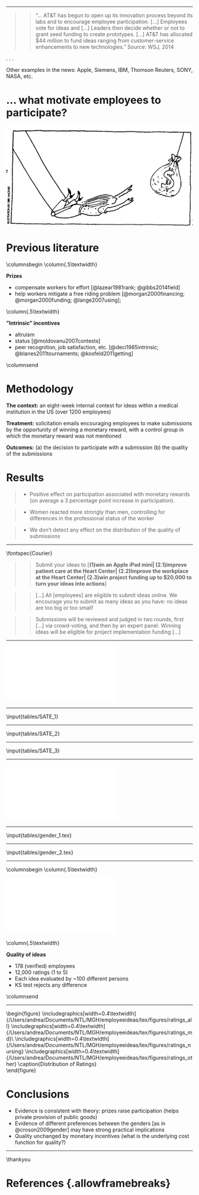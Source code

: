 
---------------

>> “... AT&T has begun to open up its innovation process beyond its labs and to encourage employee participation. [...] Employees vote for ideas and [...] Leaders then decide whether or not to grant seed funding to create prototypes. [...] AT&T has allocated $44 million to fund ideas ranging from customer-service enhancements to new technologies.” Source: WSJ, 2014

. . . 

Other examples in the news: Apple, Siemens, IBM, Thomson Reuters, SONY, NASA, etc.


# ... what motivate employees to participate? 

![](img/incentives.png)


# Previous literature

\columnsbegin
\column{.5\textwidth}

__Prizes__ 

- compensate workers for effort [@lazear1981rank; @gibbs2014field]
- help workers mitigate a free riding problem [@morgan2000financing; @morgan2000funding; @lange2007using]; 

\column{.5\textwidth}

__”Intrinsic” incentives__ 

- altruism
- status [@moldovanu2007contests]
- peer recognition, job satisfaction, etc. [@deci1985intrinsic; @blanes2011tournaments; @kosfeld2011getting]

\columnsend

# Methodology

__The context:__ an eight-week internal contest for ideas within a medical institution in the US (over 1200 employees)

__Treatment:__ solicitation emails encouraging employees to make submissions by the opportunity of winning a monetary reward, with a control group in which the monetary reward was not mentioned

__Outcomes:__ (a) the decision to participate with a submission (b) the quality of the submissions




# Results

>- Positive effect on participation associated with monetary rewards (on average a 3 percentage point increase in participation).

>- Women reacted more strongly than men, controlling for differences in the professional status of the worker

>- We don’t detect any effect on the distribution of the quality of submissions

-------------

\fontspec{Courier}

>> Submit your ideas to [__(1)win an Apple iPad mini| (2.1)improve patient care at the Heart Center| (2.2)Improve the workplace at the Heart Center| (2.3)win project funding up to \$20,000 to turn your ideas into actions__]

>> [...] All [employees] are eligible to submit ideas online. We encourage you to submit as many ideas as you have: no ideas are too big or too small!

>> Submissions will be reviewed and judged in two rounds, first [...] via crowd-voting, and then by an expert panel. Winning ideas will be eligible for project implementation funding [...]

------------

![Employee participation over time](/Users/andrea/Documents/NTL/MGH/employeeideas/tex/figures/participation.pdf)

--------------

\input{tables/SATE_1}

--------------

\input{tables/SATE_2}

--------------

\input{tables/SATE_3}

---------------

![Logistic Regression for odds of participation (ctrl: gender, job, job X gender, office)](img/logistic_regression.pdf)


--------

\input{tables/gender_1.tex}

--------

\input{tables/gender_2.tex}



----------

\columnsbegin
\column{.5\textwidth}

![Quality of Ideas as from employees votes](/Users/andrea/Documents/NTL/MGH/employeeideas/tex/figures/ave_ratings.pdf)

\column{.5\textwidth}

__Quality of ideas__

- 178 (verified) employees
- 12,000 ratings (1 to 5)
- Each idea evaluated by ~100 different persons
- KS test rejects any difference

\columnsend

-----------

\begin{figure}
    \includegraphics[width=0.4\textwidth]{/Users/andrea/Documents/NTL/MGH/employeeideas/tex/figures/ratings_all}
    \includegraphics[width=0.4\textwidth]{/Users/andrea/Documents/NTL/MGH/employeeideas/tex/figures/ratings_md}\\
    \includegraphics[width=0.4\textwidth]{/Users/andrea/Documents/NTL/MGH/employeeideas/tex/figures/ratings_nursing}
    \includegraphics[width=0.4\textwidth]{/Users/andrea/Documents/NTL/MGH/employeeideas/tex/figures/ratings_other}
    \caption{Distribution of Ratings}    
\end{figure}


# Conclusions

- Evidence is consistent with theory: prizes raise participation (helps private provision of public goods)
- Evidence of different preferences between the genders [as in @croson2009gender] may have strong practical implications
- Quality unchanged by monetary incentives (what is the underlying cost function for quality?)

------------

\thankyou

# References {.allowframebreaks}
